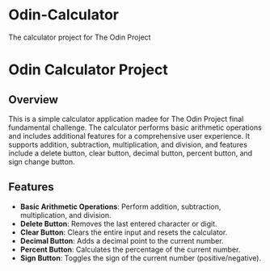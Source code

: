 # Odin-Calculator
The calculator project for The Odin Project

# Odin Calculator Project

## Overview

This is a simple calculator application madee for The Odin Project final fundamental challenge. The calculator performs basic arithmetic operations and includes additional features for a comprehensive user experience. It supports addition, subtraction, multiplication, and division, and features include a delete button, clear button, decimal button, percent button, and sign change button.

## Features

- **Basic Arithmetic Operations**: Perform addition, subtraction, multiplication, and division.
- **Delete Button**: Removes the last entered character or digit.
- **Clear Button**: Clears the entire input and resets the calculator.
- **Decimal Button**: Adds a decimal point to the current number.
- **Percent Button**: Calculates the percentage of the current number.
- **Sign Button**: Toggles the sign of the current number (positive/negative).